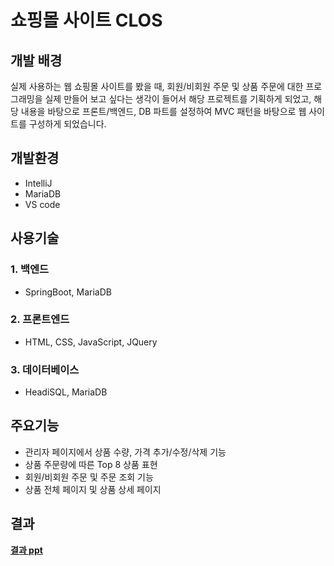 # 쇼핑몰 사이트 CLOS 

## 개발 배경
실제 사용하는 웹 쇼핑몰 사이트를 봤을 때, 회원/비회원 주문 및 상품 주문에 대한 프로그래밍을 실제 만들어 보고 싶다는 생각이 들어서
해당 프로젝트를 기획하게 되었고, 해당 내용을 바탕으로 프론트/백엔드, DB 파트를 설정하여 MVC 패턴을 바탕으로 웹 사이트를 구성하게 되었습니다.

## 개발환경
- IntelliJ
- MariaDB
- VS code

## 사용기술
### 1. 백엔드
- SpringBoot, MariaDB

### 2. 프론트엔드
- HTML, CSS, JavaScript, JQuery

### 3. 데이터베이스
- HeadiSQL, MariaDB


## 주요기능
- 관리자 페이지에서 상품 수량, 가격 추가/수정/삭제 기능
- 상품 주문량에 따른 Top 8 상품 표현
- 회원/비회원 주문 및 주문 조회 기능
- 상품 전체 페이지 및 상품 상세 페이지


## 결과
**[결과 ppt](결과/clos.pptx)**
